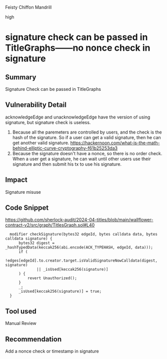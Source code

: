 Feisty Chiffon Mandrill

high

# signature check can be passed in TitleGraphs——no nonce check in signature

## Summary
Signature Check can be passed in TitleGraphs

## Vulnerability Detail
acknowledgeEdge and unacknowledgeEdge have the version of using signature, but signature check is useless.

1. Because all the paremeters are controlled by users, and the check is the hash of the signature. So if a user can get a valid signature, then he can get another valid signature. https://hackernoon.com/what-is-the-math-behind-elliptic-curve-cryptography-f61b25253da3
2. Because the signature doesn't have a nonce, so there is no order check. When a user get a signature, he can wait until other users use their signature and then submit his tx to use his signature. 

## Impact
Signature misuse

## Code Snippet
https://github.com/sherlock-audit/2024-04-titles/blob/main/wallflower-contract-v2/src/graph/TitlesGraph.sol#L40
```solidity
  modifier checkSignature(bytes32 edgeId, bytes calldata data, bytes calldata signature) {
      bytes32 digest = _hashTypedData(keccak256(abi.encode(ACK_TYPEHASH, edgeId, data)));
      if (
          !edges[edgeId].to.creator.target.isValidSignatureNowCalldata(digest, signature)
              || _isUsed[keccak256(signature)]
      ) {
          revert Unauthorized();
      }
      _;
      _isUsed[keccak256(signature)] = true;
  }
```

## Tool used

Manual Review

## Recommendation
Add a nonce check or timestamp in signature

